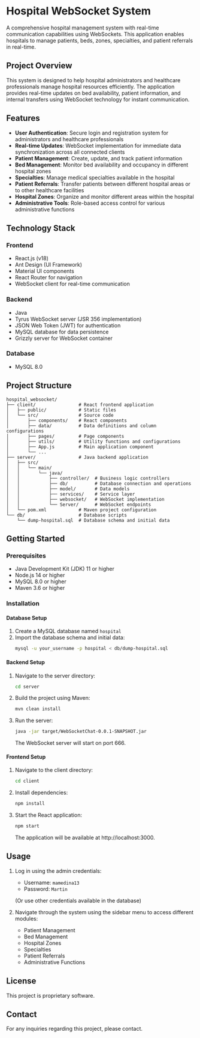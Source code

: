 # Hospital WebSocket System

A comprehensive hospital management system with real-time communication capabilities using WebSockets. This application enables hospitals to manage patients, beds, zones, specialties, and patient referrals in real-time.

## Project Overview

This system is designed to help hospital administrators and healthcare professionals manage hospital resources efficiently. The application provides real-time updates on bed availability, patient information, and internal transfers using WebSocket technology for instant communication.

## Features

- **User Authentication**: Secure login and registration system for administrators and healthcare professionals
- **Real-time Updates**: WebSocket implementation for immediate data synchronization across all connected clients
- **Patient Management**: Create, update, and track patient information
- **Bed Management**: Monitor bed availability and occupancy in different hospital zones
- **Specialties**: Manage medical specialties available in the hospital
- **Patient Referrals**: Transfer patients between different hospital areas or to other healthcare facilities
- **Hospital Zones**: Organize and monitor different areas within the hospital
- **Administrative Tools**: Role-based access control for various administrative functions

## Technology Stack

### Frontend
- React.js (v18)
- Ant Design (UI Framework)
- Material UI components
- React Router for navigation
- WebSocket client for real-time communication

### Backend
- Java
- Tyrus WebSocket server (JSR 356 implementation)
- JSON Web Token (JWT) for authentication
- MySQL database for data persistence
- Grizzly server for WebSocket container

### Database
- MySQL 8.0

## Project Structure

```
hospital_websocket/
├── client/                # React frontend application
│   ├── public/            # Static files
│   └── src/               # Source code
│       ├── components/    # React components
│       ├── data/          # Data definitions and column configurations
│       ├── pages/         # Page components
│       ├── utils/         # Utility functions and configurations
│       ├── App.js         # Main application component
│       └── ...
├── server/                # Java backend application
│   ├── src/
│   │   └── main/
│   │       └── java/
│   │           ├── controller/  # Business logic controllers
│   │           ├── db/          # Database connection and operations
│   │           ├── model/       # Data models
│   │           ├── services/    # Service layer
│   │           ├── websocket/   # WebSocket implementation
│   │           └── Server/      # WebSocket endpoints
│   └── pom.xml            # Maven project configuration
└── db/                    # Database scripts
    └── dump-hospital.sql  # Database schema and initial data
```

## Getting Started

### Prerequisites
- Java Development Kit (JDK) 11 or higher
- Node.js 14 or higher
- MySQL 8.0 or higher
- Maven 3.6 or higher

### Installation

#### Database Setup
1. Create a MySQL database named `hospital`
2. Import the database schema and initial data:
   ```bash
   mysql -u your_username -p hospital < db/dump-hospital.sql
   ```

#### Backend Setup
1. Navigate to the server directory:
   ```bash
   cd server
   ```
2. Build the project using Maven:
   ```bash
   mvn clean install
   ```
3. Run the server:
   ```bash
   java -jar target/WebSocketChat-0.0.1-SNAPSHOT.jar
   ```
   The WebSocket server will start on port 666.

#### Frontend Setup
1. Navigate to the client directory:
   ```bash
   cd client
   ```
2. Install dependencies:
   ```bash
   npm install
   ```
3. Start the React application:
   ```bash
   npm start
   ```
   The application will be available at http://localhost:3000.

## Usage

1. Log in using the admin credentials:
   - Username: `mamedina13`
   - Password: `Martin`
   
   (Or use other credentials available in the database)

2. Navigate through the system using the sidebar menu to access different modules:
   - Patient Management
   - Bed Management
   - Hospital Zones
   - Specialties
   - Patient Referrals
   - Administrative Functions


## License

This project is proprietary software.

## Contact

For any inquiries regarding this project, please contact.
